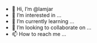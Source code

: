 - 👋 Hi, I’m @lamjar
- 👀 I’m interested in ...
- 🌱 I’m currently learning ...
- 💞️ I’m looking to collaborate on ...
- 📫 How to reach me ...

<!---
lamjar/lamjar is a ✨ special ✨ repository because its `README.md` (this file) appears on your GitHub profile.
You can click the Preview link to take a look at your changes.
--->
